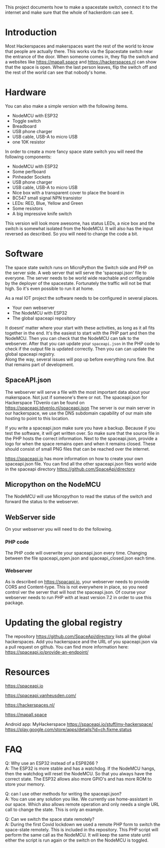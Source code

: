 This project documents how to make a spacestate switch, connect it to
the internet and make sure that the whole of hackerdom can see it. 

# Introduction

Most Hackerspaces and makerspaces want the rest of the world to know that
people are actually there. This works via the Spacestate switch near the
entrance of the door. When someone comes in, they flip the switch and a
websites like https://mapall.space and https://hackerspaces.nl can show
that the space is open. When the last person leaves, flip the switch
off and the rest of the world can see that nobody's home. 

# Hardware

You can also make a simple version with the following items.
 * NodeMCU with ESP32
 * Toggle switch
 * Breadboard
 * USB phone charger
 * USB cable, USB-A to micro USB
 * one 10K resistor

In order to create a more fancy space state switch you will need the following components:  
 * NodeMCU with ESP32
 * Some perfboard
 * Pinheader Sockets 
 * USB phone charger
 * USB cable, USB-A to micro USB
 * Nice box with a transparent cover to place the board in
 * BC547 small signal NPN transistor
 * LEDs: RED, Blue, Yellow and Green
 * Some resistors
 * A big impressive knife switch

This version will look more awesome, has status LEDs, a nice box  and
the switch is somewhat isolated from the NodeMCU. It will also has the
input reversed as described. So you will need to change the code a bit. 

# Software 
The space state switch runs on MicroPython the Switch side and PHP on
the server side.  A web server that will serve the 'spaceapi.json' file
to everyone. The server needs to be world wide reachable and
configurable by the deployer of the spacestate. Fortunately the traffic
will not be that high. So it's even possible to run it at home. 

As a real IOT project the software needs to be configured in several places. 
  * Your own webserver
  * The NodeMCU with ESP32
  * The global spaceapi repository

It doesnt' matter where your start with these activities, as long as it all 
fits together in the end. It's the easiest to start with the PHP part and 
then the NodeMCU. Then you can check that the NodeMCU can talk to the 
webserver. After that you can update your `spaceapi.json` in the PHP code to 
check if the output file is updated correctly. 
Then you can can update the global spaceapi registry.   
Along the way, several issues will pop up before everything runs fine. But that
remains part of development. 

## SpaceAPI.json
The webserver will serve a file with the most important data about your
makerspace. Not just if someone's there or not. The spaceapi.json for
Hackerspace TDvenlo can be found on
https://spaceapi.tdvenlo.nl/spaceapi.json The server is our main server
in our hackerspace, we use the DNS subdomain capability of our main site
hosting to point to this location. 

If you write a spaceapi.json make sure you have a backup. Because if you
test the software, it will get written over. So make sure that the
source file in the PHP  hosts the correct information.  Next to the
spaceapi.json, provide a logo for when the space remains open and when
it remains closed. These should consist of small PNG files that can be
reached over the internet.  

https://spaceapi.io has more information on how to create your own
spaceapi.json file. You can find all the other spaceapi.json files
world wide in the spaceapi directory
https://github.com/SpaceApi/directory 

## Micropython on the NodeMCU
The NodeMCU will use Micropython to read the status of the switch and
forward the status to the webserver. 

## WebServer side
On your webserver you will need to do the following. 

### PHP code
The PHP code will overwrite your spaceapi.json every time. Changing between the file spaceapi_open.json and spaceapi_closed.json each time. 

### Webserver
As is described on https://spacapi.io, your webserver needs to provide
CORS and Content-type. This is not everywhere in place, so you need
control ver the server that will host the spaceapi.json. 
Of course your webserver needs to run PHP with at least version 7.2 in order to use this package. 

# Updating the global registry

The repository https://github.com/SpaceApi/directory lists all the
global hackerspaces. Add you hackerspace and the URL of you
spaceapi.json via a pull request on github. You can find more
information here: https://spaceapi.io/provide-an-endpoint/

# Resources 

https://spaceapi.io

https://spaceapi.vanheusden.com/

https://hackerspaces.nl/ 

https://mapall.space

Android app: MyHackerspace
https://spaceapi.io/stuff/my-hackerspace/
https://play.google.com/store/apps/details?id=ch.fixme.status

# FAQ

Q: Why use an ESP32 instead of a ESP8266  ?  
A: The ESP32 is more stable and has a watchdog. If the NodeMCU hangs,
then the watchdog will reset the NodeMCU. So that you always have the
correct state. The ESP32 allows also more GPIO's and has more ROM to
store your memory. 

Q: can I use other methods for writing the spaceapi.json?  
A: You can use any solution you like. We currently use home-assistant in
our space. Which also allows remote operation and only needs a single
URL call to change the state. This is only an example.

Q: Can we switch the space state remotely?  
A: During the first Covid lockdown we used a remote PHP form to switch
the space-state remotely. This is included in ths repository. This PHP
script will perform the same call as the NodeMCU. It will keep the same
state until either the script is run again or the switch on the NodeMCU
is toggled. 

